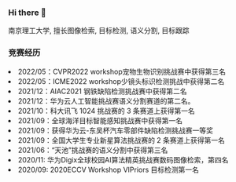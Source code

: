 ### Hi there 👋


南京理工大学, 擅长图像检索, 目标检测, 语义分割, 目标跟踪

### 竞赛经历
<li> 2022/05：CVPR2022 workshop宠物生物识别挑战赛中获得第三名
<li> 2022/05：ICME2022 workshop少镜头标识检测挑战中获得第二名
<li> 2021/12：AIAC2021 钢铁缺陷检测挑战赛中获得第二名
<li> 2021/12：华为云人工智能挑战赛语义分割赛道的第二名。
<li> 2021/10：科大讯飞 1024 挑战赛的 3 条赛道上获得第一名
<li> 2021/09：全球海洋目标智能感知挑战赛中获得第一名
<li> 2021/09：获得华为云-东吴杯汽车零部件缺陷检测挑战赛一等奖
<li> 2021/09：全国大学生专业新星算法挑战赛的 2 条赛道上获得第一名
<li> 2021/06：“天池”挑战赛的语义分割中获得第三名
<li> 2020/11: 华为Digix全球校园AI算法精英挑战赛数码图像检索，第四名
<li> 2020/09: 2020ECCV Workshop VIPriors 目标检测第一名

